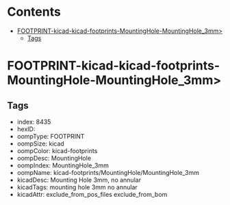 



Contents
========

* [FOOTPRINT-kicad-kicad-footprints-MountingHole-MountingHole_3mm>](#footprint-kicad-kicad-footprints-mountinghole-mountinghole_3mm)
	* [Tags](#tags)

# FOOTPRINT-kicad-kicad-footprints-MountingHole-MountingHole_3mm>

## Tags

- index: 8435
- hexID: 
- oompType: FOOTPRINT
- oompSize: kicad
- oompColor: kicad-footprints
- oompDesc: MountingHole
- oompIndex: MountingHole_3mm
- oompName: kicad-footprints/MountingHole/MountingHole_3mm
- kicadDesc: Mounting Hole 3mm, no annular
- kicadTags: mounting hole 3mm no annular
- kicadAttr: exclude_from_pos_files exclude_from_bom
